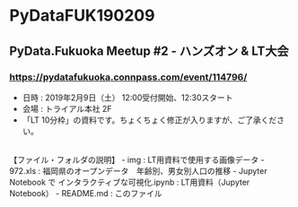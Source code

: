 # PyDataFUK190209

## PyData.Fukuoka Meetup #2 - ハンズオン & LT大会
### https://pydatafukuoka.connpass.com/event/114796/
- 日時 : 2019年2月9日（土） 12:00受付開始、12:30スタート
- 会場 : トライアル本社 2F
- 「LT 10分枠」の資料です。ちょくちょく修正が入りますが、ご了承ください。
<BR>
【ファイル・フォルダの説明】
 - img : LT用資料で使用する画像データ
 - 972.xls : 福岡県のオープンデータ　年齢別、男女別人口の推移
 - Jupyter Notebook で インタラクティブな可視化.ipynb : LT用資料（Jupyter Notebook）
 - README.md : このファイル
